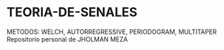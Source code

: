 # TEORIA-DE-SENALES
METODOS:  WELCH, AUTORREGRESSIVE, PERIODOGRAM, MULTITAPER
Repositorio personal de JHOLMAN MEZA
